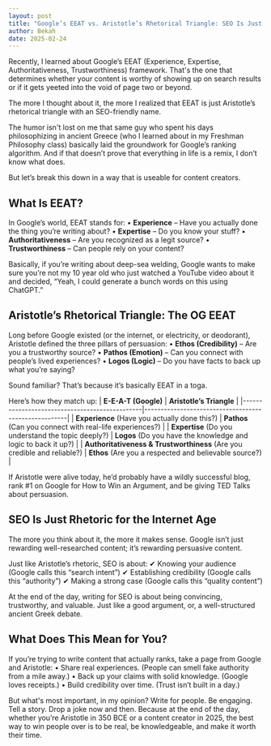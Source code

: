 ```yaml
---
layout: post
title: "Google’s EEAT vs. Aristotle’s Rhetorical Triangle: SEO Is Just Ancient Rhetoric in Disguise"
author: Bekah
date: 2025-02-24
---
```

Recently, I learned about Google’s EEAT (Experience, Expertise, Authoritativeness, Trustworthiness) framework. That's the one that determines whether your content is worthy of showing up on search results or if it gets yeeted into the void of page two or beyond.

The more I thought about it, the more I realized that EEAT is just Aristotle’s rhetorical triangle with an SEO-friendly name.

The humor isn't lost on me that same guy who spent his days philosophizing in ancient Greece (who I learned about in my Freshman Philosophy class) basically laid the groundwork for Google’s ranking algorithm. And if that doesn’t prove that everything in life is a remix, I don’t know what does.

But let’s break this down in a way that is useable for content creators.

## What Is EEAT?

In Google’s world, EEAT stands for:
	•	**Experience** – Have you actually done the thing you’re writing about?
	•	**Expertise** – Do you know your stuff?
	•	**Authoritativeness** – Are you recognized as a legit source?
	•	**Trustworthiness** – Can people rely on your content?

Basically, if you’re writing about deep-sea welding, Google wants to make sure you’re not my 10 year old who just watched a YouTube video about it and decided, “Yeah, I could generate a bunch words on this using ChatGPT.”

## Aristotle’s Rhetorical Triangle: The OG EEAT

Long before Google existed (or the internet, or electricity, or deodorant), Aristotle defined the three pillars of persuasion:
	•	**Ethos (Credibility)** – Are you a trustworthy source?
	•	**Pathos (Emotion)** – Can you connect with people’s lived experiences?
	•	**Logos (Logic)** – Do you have facts to back up what you’re saying?

Sound familiar? That’s because it’s basically EEAT in a toga.

Here’s how they match up:
| **E-E-A-T (Google)**                          | **Aristotle’s Triangle**                              |
|-----------------------------------------------|------------------------------------------------------|
| **Experience** (Have you actually done this?) | **Pathos** (Can you connect with real-life experiences?) |
| **Expertise** (Do you understand the topic deeply?) | **Logos** (Do you have the knowledge and logic to back it up?) |
| **Authoritativeness & Trustworthiness** (Are you credible and reliable?) | **Ethos** (Are you a respected and believable source?) |

If Aristotle were alive today, he’d probably have a wildly successful blog, rank #1 on Google for How to Win an Argument, and be giving TED Talks about persuasion.

## SEO Is Just Rhetoric for the Internet Age

The more you think about it, the more it makes sense. Google isn’t just rewarding well-researched content; it’s rewarding persuasive content.

Just like Aristotle’s rhetoric, SEO is about:
✔ Knowing your audience (Google calls this “search intent”)
✔ Establishing credibility (Google calls this “authority”)
✔ Making a strong case (Google calls this “quality content”)

At the end of the day, writing for SEO is about being convincing, trustworthy, and valuable. Just like a good argument, or, a well-structured ancient Greek debate.

## What Does This Mean for You?

If you’re trying to write content that actually ranks, take a page from Google and Aristotle:
	•	Share real experiences. (People can smell fake authority from a mile away.)
	•	Back up your claims with solid knowledge. (Google loves receipts.)
	•	Build credibility over time. (Trust isn’t built in a day.)

But what's most important, in my opinion? Write for people. Be engaging. Tell a story. Drop a joke now and then. Because at the end of the day, whether you’re Aristotle in 350 BCE or a content creator in 2025, the best way to win people over is to be real, be knowledgeable, and make it worth their time.
